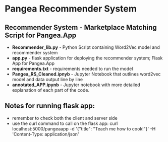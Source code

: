 # Pangea Recommender System


## Recommender System - Marketplace Matching Script for Pangea.App


- **Recommender_lib.py** - Python Script containing Word2Vec model and recommender system
- **app.py** - flask application for deploying the recommender system; Flask App for Pangea.App
- **requirements.txt** - requirements needed to run the model
- **Pangea_RS_Cleaned.ipnyb** - Jupyter Notebook that outlines word2vec model and data output line by line
- **annotated_APP.ipynb** - Jupyter notebook with more detailed explanation of each part of the code. 


## Notes for running flask app:
- remember to check both the client and server side
- use the curl command to call on the flask app:
curl localhost:5000/pangeaapp -d '{"title": "Teach me how to cook!"}' -H 'Content-Type: application/json'
